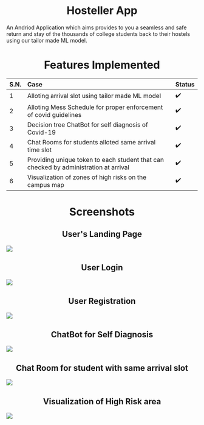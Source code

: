 <h1 align="center">Hosteller App</h1>
 An Andriod Application which aims provides to you a seamless and safe return and stay of the thousands of college students back to their hostels using our tailor made ML model.
<h1 align="center">Features Implemented</h1>

S.N. |Case | Status | 
:------------ | :-------------| :-------------| 
1| Alloting arrival slot using tailor made ML model | :heavy_check_mark: |
2| Alloting Mess Schedule for proper enforcement of covid guidelines | :heavy_check_mark: | 
3| Decision tree ChatBot for self diagnosis of Covid-19| :heavy_check_mark: | 
4| Chat Rooms for students alloted same arrival time slot| :heavy_check_mark: |
5| Providing unique token to each student that can checked by administration at arrival | :heavy_check_mark: |
6| Visualization of zones of high risks on the campus map | :heavy_check_mark: |


<h1 align="center">Screenshots</h1>
<h2 align="center">User's Landing Page</h2>
<img align="centre" src="https://github.com/tushar-amrit-6/HostellerApp/blob/master/screenshots/user.jpeg" /><br>
<h2 align="center">User Login</h2>
<img align="centre" src="https://github.com/tushar-amrit-6/HostellerApp/blob/master/screenshots/login.jpeg" /><br>
<h2 align="center">User Registration</h2>
<img align="centre" src="https://github.com/tushar-amrit-6/HostellerApp/blob/master/screenshots/registration.jpeg" /><br>
<h2 align="center">ChatBot for Self Diagnosis</h2>
<img align="centre" src="https://github.com/tushar-amrit-6/HostellerApp/blob/master/screenshots/bot.jpeg" /><br>
<h2 align="center">Chat Room for student with same arrival slot</h2>
<img align="centre" src="https://github.com/tushar-amrit-6/HostellerApp/blob/master/screenshots/chat.jpeg" /><br>
<h2 align="center">Visualization of High Risk area</h2>
<img align="centre" src="https://github.com/tushar-amrit-6/HostellerApp/blob/master/screenshots/Map.jpeg" /><br>





